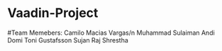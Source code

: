 # Vaadin-Project
#Team Memebers:
Camilo Macias Vargas/n
Muhammad Sulaiman
Andi Domi 
Toni Gustafsson 
Sujan Raj Shrestha
